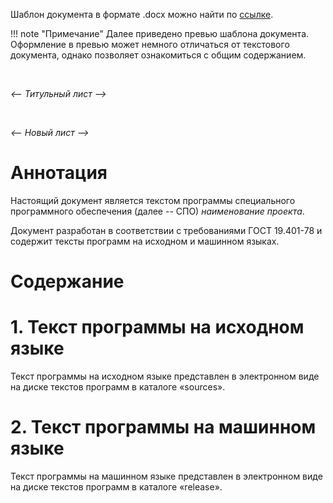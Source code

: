Шаблон документа в формате .docx можно найти по [ссылке](). 

!!! note "Примечание" 
    Далее приведено превью шаблона документа. Оформление в превью может немного отличаться от текстового документа, однако позволяет ознакомиться с общим содержанием.

<br/>

*<--  Титульный лист  -->*

<br/>

*<--  Новый лист  -->*

# Аннотация
Настоящий документ является текстом программы специального программного
обеспечения (далее -- СПО) *наименование проекта*.

Документ разработан в соответствии с требованиями ГОСТ 19.401-78 и
содержит тексты программ на исходном и машинном языках.

<!--  Новый лист, используем автоформирование ворда за счет заголовков. Далее вариант для Маркдауна -->
# Содержание



# 1. Текст программы на исходном языке 
Текст программы на исходном языке представлен в электронном виде на
диске текстов программ в каталоге «sources». 
<!--  Если есть ведомость набора данных, то можно указать ссылку.  -->


# 2. Текст программы на машинном языке 

Текст программы на машинном языке представлен в электронном виде на
диске текстов программ в каталоге «release».


<!--  Таблица подписями -->
<!--  всегда с нового листа: Лист регистрации изменений -->